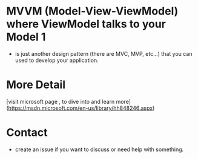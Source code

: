 # MVVM (Model-View-ViewModel) where ViewModel talks to your Model 1

- is just another design pattern (there are MVC, MVP, etc...) that you can used to develop your application. 

# More Detail 

[visit microsoft page , to dive into and learn more] (https://msdn.microsoft.com/en-us/library/hh848246.aspx)


# Contact 

- create an issue if you want to discuss or need help with something.
